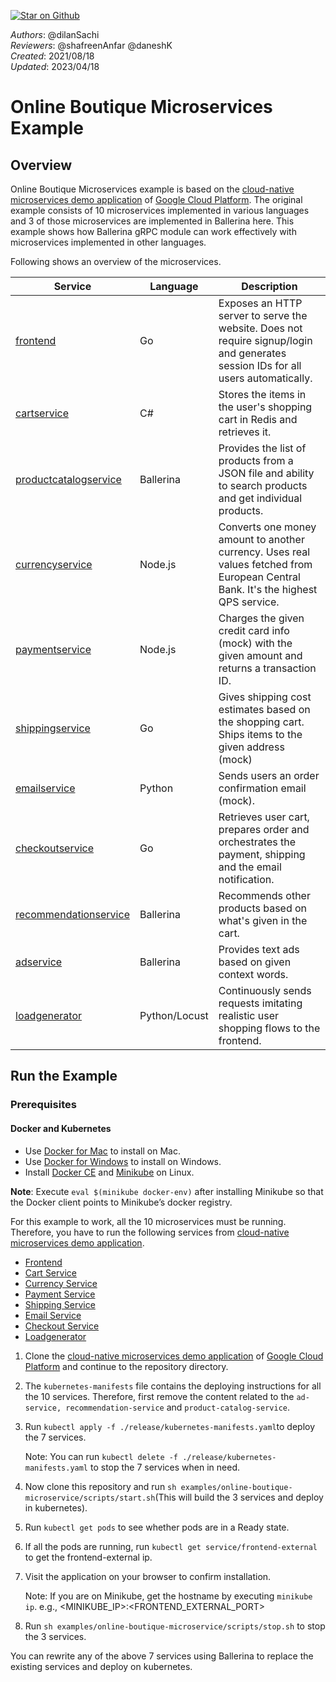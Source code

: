 [![Star on Github](https://img.shields.io/badge/-Star%20on%20Github-blue?style=social&logo=github)](https://github.com/ballerina-platform/module-ballerina-grpc)

_Authors_: @dilanSachi  
_Reviewers_: @shafreenAnfar @daneshK  
_Created_: 2021/08/18  
_Updated_: 2023/04/18

# Online Boutique Microservices Example

## Overview

Online Boutique Microservices example is based on the [cloud-native microservices demo application](https://github.com/GoogleCloudPlatform/microservices-demo) of [Google Cloud Platform](https://github.com/GoogleCloudPlatform). 
The original example consists of 10 microservices implemented in various languages and 3 of those microservices are implemented in Ballerina here.
This example shows how Ballerina gRPC module can work effectively with microservices implemented in other languages.

Following shows an overview of the microservices.

| Service                                              | Language      | Description                                                                                                                       |
| ---------------------------------------------------- | ------------- | --------------------------------------------------------------------------------------------------------------------------------- |
| [frontend](https://github.com/GoogleCloudPlatform/microservices-demo/tree/master/src/frontend)                           | Go            | Exposes an HTTP server to serve the website. Does not require signup/login and generates session IDs for all users automatically. |
| [cartservice](https://github.com/GoogleCloudPlatform/microservices-demo/tree/master/src/cartservice)                     | C#            | Stores the items in the user's shopping cart in Redis and retrieves it.                                                           |
| [productcatalogservice](./productcatalogservice) | Ballerina     | Provides the list of products from a JSON file and ability to search products and get individual products.                        |
| [currencyservice](https://github.com/GoogleCloudPlatform/microservices-demo/tree/master/src/currencyservice)             | Node.js       | Converts one money amount to another currency. Uses real values fetched from European Central Bank. It's the highest QPS service. |
| [paymentservice](https://github.com/GoogleCloudPlatform/microservices-demo/tree/master/src/paymentservice)               | Node.js       | Charges the given credit card info (mock) with the given amount and returns a transaction ID.                                     |
| [shippingservice](https://github.com/GoogleCloudPlatform/microservices-demo/tree/master/src/shippingservice)             | Go            | Gives shipping cost estimates based on the shopping cart. Ships items to the given address (mock)                                 |
| [emailservice](https://github.com/GoogleCloudPlatform/microservices-demo/tree/master/src/emailservice)                   | Python        | Sends users an order confirmation email (mock).                                                                                   |
| [checkoutservice](https://github.com/GoogleCloudPlatform/microservices-demo/tree/master/src/checkoutservice)             | Go            | Retrieves user cart, prepares order and orchestrates the payment, shipping and the email notification.                            |
| [recommendationservice](./recommendationservice) | Ballerina     | Recommends other products based on what's given in the cart.                                                                      |
| [adservice](./adservice)                         | Ballerina     | Provides text ads based on given context words.                                                                                   |
| [loadgenerator](https://github.com/GoogleCloudPlatform/microservices-demo/tree/master/src/loadgenerator)                 | Python/Locust | Continuously sends requests imitating realistic user shopping flows to the frontend.                                              |

## Run the Example

### Prerequisites
#### Docker and Kubernetes
- Use [Docker for Mac](https://docs.docker.com/docker-for-mac/install/) to install on Mac.
- Use [Docker for Windows](https://docs.docker.com/docker-for-windows/) to install on Windows.
- Install [Docker CE](https://docs.docker.com/v17.12/install/#server) and [Minikube](https://kubernetes.io/docs/tasks/tools/install-minikube/) on Linux.

**Note**: Execute `eval $(minikube docker-env)` after installing Minikube so
that the Docker client points to Minikube’s docker registry.

For this example to work, all the 10 microservices must be running. Therefore, you have to run the following services from [cloud-native microservices demo application](https://github.com/GoogleCloudPlatform/microservices-demo).
* [Frontend](https://github.com/GoogleCloudPlatform/microservices-demo/tree/master/src/frontend)
* [Cart Service](https://github.com/GoogleCloudPlatform/microservices-demo/tree/master/src/cartservice)
* [Currency Service](https://github.com/GoogleCloudPlatform/microservices-demo/tree/master/src/currencyservice)
* [Payment Service](https://github.com/GoogleCloudPlatform/microservices-demo/tree/master/src/paymentservice)
* [Shipping Service](https://github.com/GoogleCloudPlatform/microservices-demo/tree/master/src/shippingservice)
* [Email Service](https://github.com/GoogleCloudPlatform/microservices-demo/tree/master/src/emailservice)
* [Checkout Service](https://github.com/GoogleCloudPlatform/microservices-demo/tree/master/src/checkoutservice)
* [Loadgenerator](https://github.com/GoogleCloudPlatform/microservices-demo/tree/master/src/loadgenerator)

1. Clone the [cloud-native microservices demo application](https://github.com/GoogleCloudPlatform/microservices-demo) of [Google Cloud Platform](https://github.com/GoogleCloudPlatform) and continue to the repository directory.
2. The `kubernetes-manifests` file contains the deploying instructions for all the 10 services. Therefore, first remove the content related to the `ad-service, recommendation-service` and `product-catalog-service`.
3. Run `kubectl apply -f ./release/kubernetes-manifests.yaml`to deploy the 7 services.
   
    Note: You can run `kubectl delete -f ./release/kubernetes-manifests.yaml` to stop the 7 services when in need.
4. Now clone this repository and run `sh examples/online-boutique-microservice/scripts/start.sh`(This will build the 3 services and deploy in kubernetes).
5. Run `kubectl get pods` to see whether pods are in a Ready state.
6. If all the pods are running, run `kubectl get service/frontend-external` to get the frontend-external ip.
7. Visit the application on your browser to confirm installation.
   
   Note: If you are on Minikube, get the hostname by executing `minikube ip`. e.g., <MINIKUBE_IP>:<FRONTEND_EXTERNAL_PORT>
8. Run `sh examples/online-boutique-microservice/scripts/stop.sh` to stop the 3 services.

You can rewrite any of the above 7 services using Ballerina to replace the existing services and deploy on kubernetes.
